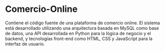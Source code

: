 # Comercio-Online
Contiene el código fuente de una plataforma de comercio online. El sistema está desarrollado utilizando una arquitectura basada en MySQL como base de datos, una API desarrollada en Python para la lógica de negocio y el backend, y tecnologías front-end como HTML, CSS y JavaScript para la interfaz de usuario.
